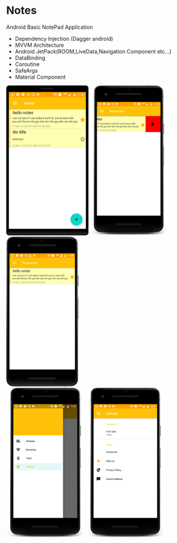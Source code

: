 # Notes
Android Basic NotePad Application
* Dependency Injection (Dagger android)
* MVVM Architecture
* Android JetPack(ROOM,LiveData,Navigation Component etc...)
* DataBinding
* Coroutine
* SafeArgs
* Material Component

<div class="row">
<img src="screenshot/device-2020-03-13-233852.png" height="400" alt="screenshot"/>
<img src="screenshot/device-2020-03-13-234132.png" height="400" alt="screenshot"/>
<img src="screenshot/device-2020-03-13-234005.png" height="400" alt="screenshot"/>
</div>
<div class="row">
  
<img src="screenshot/device-2020-03-13-234300.png" height="400" alt="screenshot"/>
<img src="screenshot/device-2020-03-13-234223.png" height="400" alt="screenshot"/>

</div>

